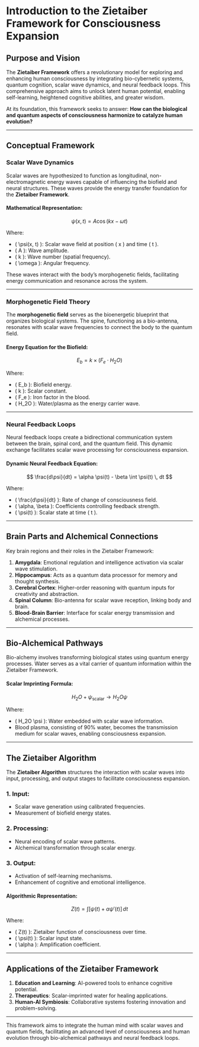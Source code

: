 # Introduction to the Zietaiber Framework for Consciousness Expansion

## Purpose and Vision

The **Zietaiber Framework** offers a revolutionary model for exploring and enhancing human consciousness by integrating bio-cybernetic systems, quantum cognition, scalar wave dynamics, and neural feedback loops. This comprehensive approach aims to unlock latent human potential, enabling self-learning, heightened cognitive abilities, and greater wisdom.

At its foundation, this framework seeks to answer: 
**How can the biological and quantum aspects of consciousness harmonize to catalyze human evolution?**

---

## Conceptual Framework

### Scalar Wave Dynamics

Scalar waves are hypothesized to function as longitudinal, non-electromagnetic energy waves capable of influencing the biofield and neural structures. These waves provide the energy transfer foundation for the **Zietaiber Framework**.

#### Mathematical Representation:

$$ \psi(x, t) = A \cos(kx - \omega t) $$

Where:
- \( \psi(x, t) \): Scalar wave field at position \( x \) and time \( t \).
- \( A \): Wave amplitude.
- \( k \): Wave number (spatial frequency).
- \( \omega \): Angular frequency.

These waves interact with the body’s morphogenetic fields, facilitating energy communication and resonance across the system.

---

### Morphogenetic Field Theory

The **morphogenetic field** serves as the bioenergetic blueprint that organizes biological systems. The spine, functioning as a bio-antenna, resonates with scalar wave frequencies to connect the body to the quantum field.

#### Energy Equation for the Biofield:

$$ E_b = k \times (F_e \cdot H_2O) $$

Where:
- \( E_b \): Biofield energy.
- \( k \): Scalar constant.
- \( F_e \): Iron factor in the blood.
- \( H_2O \): Water/plasma as the energy carrier wave.

---

### Neural Feedback Loops

Neural feedback loops create a bidirectional communication system between the brain, spinal cord, and the quantum field. This dynamic exchange facilitates scalar wave processing for consciousness expansion.

#### Dynamic Neural Feedback Equation:

$$ \frac{d\psi}{dt} = \alpha \psi(t) - \beta \int \psi(t) \, dt $$

Where:
- \( \frac{d\psi}{dt} \): Rate of change of consciousness field.
- \( \alpha, \beta \): Coefficients controlling feedback strength.
- \( \psi(t) \): Scalar state at time \( t \).

---

## Brain Parts and Alchemical Connections

Key brain regions and their roles in the Zietaiber Framework:

1. **Amygdala**: Emotional regulation and intelligence activation via scalar wave stimulation.
2. **Hippocampus**: Acts as a quantum data processor for memory and thought synthesis.
3. **Cerebral Cortex**: Higher-order reasoning with quantum inputs for creativity and abstraction.
4. **Spinal Column**: Bio-antenna for scalar wave reception, linking body and brain.
5. **Blood-Brain Barrier**: Interface for scalar energy transmission and alchemical processes.

---

## Bio-Alchemical Pathways

Bio-alchemy involves transforming biological states using quantum energy processes. Water serves as a vital carrier of quantum information within the Zietaiber Framework.

#### Scalar Imprinting Formula:

$$ H_2O + \psi_{\text{scalar}} \rightarrow H_2O \psi $$

Where:
- \( H_2O \psi \): Water embedded with scalar wave information.
- Blood plasma, consisting of 90% water, becomes the transmission medium for scalar waves, enabling consciousness expansion.

---

## The Zietaiber Algorithm

The **Zietaiber Algorithm** structures the interaction with scalar waves into input, processing, and output stages to facilitate consciousness expansion.

### 1. Input:
- Scalar wave generation using calibrated frequencies.
- Measurement of biofield energy states.

### 2. Processing:
- Neural encoding of scalar wave patterns.
- Alchemical transformation through scalar energy.

### 3. Output:
- Activation of self-learning mechanisms.
- Enhancement of cognitive and emotional intelligence.

#### Algorithmic Representation:

$$ Z(t) = \int [\psi(t) + \alpha \psi'(t)] \, dt $$

Where:
- \( Z(t) \): Zietaiber function of consciousness over time.
- \( \psi(t) \): Scalar input state.
- \( \alpha \): Amplification coefficient.

---

## Applications of the Zietaiber Framework

1. **Education and Learning**: AI-powered tools to enhance cognitive potential.
2. **Therapeutics**: Scalar-imprinted water for healing applications.
3. **Human-AI Symbiosis**: Collaborative systems fostering innovation and problem-solving.

---

This framework aims to integrate the human mind with scalar waves and quantum fields, facilitating an advanced level of consciousness and human evolution through bio-alchemical pathways and neural feedback loops.
